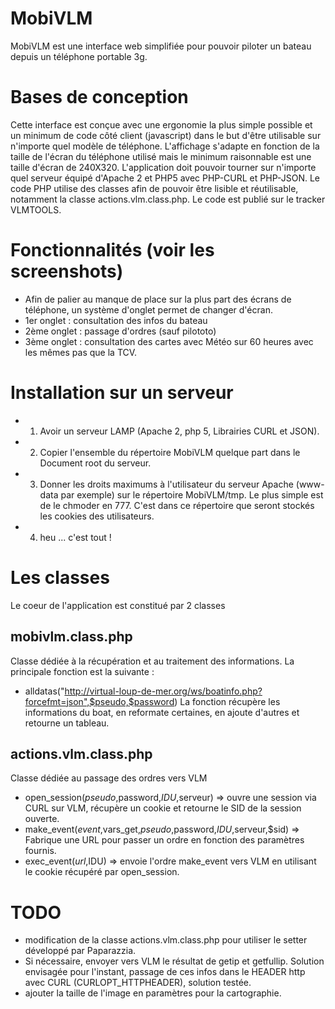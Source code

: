 # MobiVLM
MobiVLM est une interface web simplifiée pour pouvoir piloter un bateau depuis un téléphone portable 3g.

# Bases de conception
Cette interface est conçue avec une ergonomie la plus simple possible et un minimum de code côté client (javascript) dans le but d'être utilisable sur n'importe quel modèle de téléphone. L'affichage s'adapte en fonction de la taille de l'écran du téléphone utilisé mais le minimum raisonnable est une taille d'écran de 240X320.
L'application doit pouvoir tourner sur n'importe quel serveur équipé d'Apache 2 et PHP5 avec PHP-CURL et PHP-JSON.
Le code PHP utilise des classes afin de pouvoir être lisible et réutilisable, notamment la classe actions.vlm.class.php. Le code est publié sur le tracker VLMTOOLS.

# Fonctionnalités (voir les screenshots)
* Afin de palier au manque de place sur la plus part des écrans de téléphone, un système d'onglet permet de changer d'écran.
* 1er onglet : consultation des infos du bateau
* 2ème onglet : passage d'ordres (sauf pilototo)
* 3ème onglet : consultation des cartes avec Météo sur 60 heures avec les mêmes pas que la TCV.

# Installation sur un serveur
* 1) Avoir un serveur LAMP (Apache 2, php 5, Librairies CURL et JSON).
* 2) Copier l'ensemble du répertoire MobiVLM quelque part dans le Document root du serveur.
* 3) Donner les droits maximums à l'utilisateur du serveur Apache (www-data par exemple) sur le répertoire MobiVLM/tmp. Le plus simple est de le chmoder en 777. C'est dans ce répertoire que seront stockés les cookies des utilisateurs.
* 4) heu ... c'est tout !

# Les classes
Le coeur de l'application est constitué par 2 classes
 ## mobivlm.class.php
Classe dédiée à la récupération et au traitement des informations.
La principale fonction est la suivante :
* alldatas("http://virtual-loup-de-mer.org/ws/boatinfo.php?forcefmt=json",$pseudo,$password)
   La fonction récupère les informations du boat, en reformate certaines, en ajoute d'autres et retourne un tableau.
 ## actions.vlm.class.php
Classe dédiée au passage des ordres vers VLM
* open_session($pseudo,$password,$IDU,$serveur) => ouvre une session via CURL sur VLM, récupère un cookie et retourne le SID de la session ouverte.
* make_event($event,$vars_get,$pseudo,$password,$IDU,$serveur,$sid) => Fabrique une URL pour passer un ordre en fonction des paramètres fournis.
* exec_event($url,$IDU) => envoie l'ordre make_event vers VLM en utilisant le cookie récupéré par open_session.

# TODO
* modification de la classe actions.vlm.class.php pour utiliser le setter développé par Paparazzia.
* Si nécessaire, envoyer vers VLM le résultat de getip et getfullip. Solution envisagée pour l'instant, passage de ces infos dans le HEADER http avec CURL (CURLOPT_HTTPHEADER), solution testée.
* ajouter la taille de l'image en paramètres pour la cartographie.
